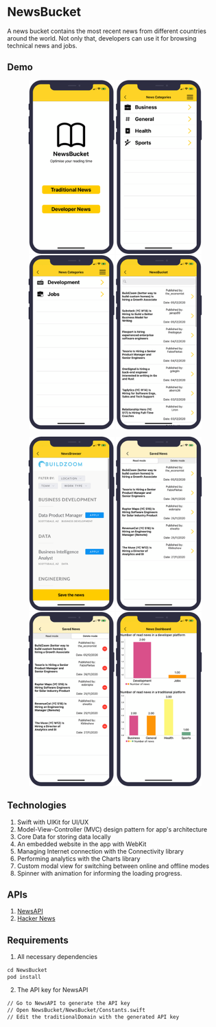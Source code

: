# NewsBucket

A news bucket contains the most recent news from different countries around the world. Not only that, developers can use it for browsing technical news and jobs.

## Demo 


<p float="left" align="center">
  <img src="https://github.com/peterdu98/NewsBucket/blob/main/screenshots/news-1.png" width="200" />
  <img src="https://github.com/peterdu98/NewsBucket/blob/main/screenshots/news-2.png" width="200" />
  <img src="https://github.com/peterdu98/NewsBucket/blob/main/screenshots/news-3.png" width="200" /> 
  <img src="https://github.com/peterdu98/NewsBucket/blob/main/screenshots/news-4.png" width="200" /> 
</p>

<p float="left" align="center">
  <img src="https://github.com/peterdu98/NewsBucket/blob/main/screenshots/news-5.png" width="200" /> 
  <img src="https://github.com/peterdu98/NewsBucket/blob/main/screenshots/news-6.png" width="200" /> 
  <img src="https://github.com/peterdu98/NewsBucket/blob/main/screenshots/news-7.png" width="200" /> 
  <img src="https://github.com/peterdu98/NewsBucket/blob/main/screenshots/news-8.png" width="200" /> 
</p>

## Technologies
1. Swift with UIKit for UI/UX
2. Model-View-Controller (MVC) design pattern for app's architecture
3. Core Data for storing data locally
4. An embedded website in the app with WebKit
5. Managing Internet connection with the Connectivity library
6. Performing analytics with the Charts library
7. Custom modal view for switching between online and offline modes
8. Spinner with animation for informing the loading progress.

## APIs
1. [NewsAPI](https://newsapi.org/)
2. [Hacker News](https://hn.algolia.com/api/)

## Requirements
1. All necessary dependencies
```
cd NewsBucket
pod install
```
2. The API key for NewsAPI
```
// Go to NewsAPI to generate the API key
// Open NewsBucket/NewsBucket/Constants.swift
// Edit the traditionalDomain with the generated API key
```
